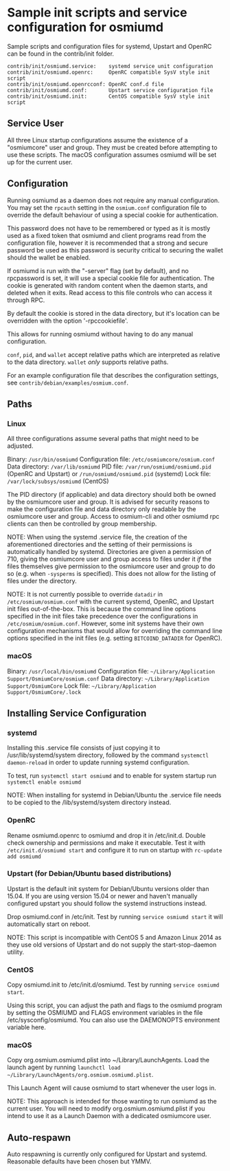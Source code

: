 Sample init scripts and service configuration for osmiumd
==========================================================

Sample scripts and configuration files for systemd, Upstart and OpenRC
can be found in the contrib/init folder.

    contrib/init/osmiumd.service:    systemd service unit configuration
    contrib/init/osmiumd.openrc:     OpenRC compatible SysV style init script
    contrib/init/osmiumd.openrcconf: OpenRC conf.d file
    contrib/init/osmiumd.conf:       Upstart service configuration file
    contrib/init/osmiumd.init:       CentOS compatible SysV style init script

Service User
---------------------------------

All three Linux startup configurations assume the existence of a "osmiumcore" user
and group.  They must be created before attempting to use these scripts.
The macOS configuration assumes osmiumd will be set up for the current user.

Configuration
---------------------------------

Running osmiumd as a daemon does not require any manual configuration. You may
set the `rpcauth` setting in the `osmium.conf` configuration file to override
the default behaviour of using a special cookie for authentication.

This password does not have to be remembered or typed as it is mostly used
as a fixed token that osmiumd and client programs read from the configuration
file, however it is recommended that a strong and secure password be used
as this password is security critical to securing the wallet should the
wallet be enabled.

If osmiumd is run with the "-server" flag (set by default), and no rpcpassword is set,
it will use a special cookie file for authentication. The cookie is generated with random
content when the daemon starts, and deleted when it exits. Read access to this file
controls who can access it through RPC.

By default the cookie is stored in the data directory, but it's location can be overridden
with the option '-rpccookiefile'.

This allows for running osmiumd without having to do any manual configuration.

`conf`, `pid`, and `wallet` accept relative paths which are interpreted as
relative to the data directory. `wallet` *only* supports relative paths.

For an example configuration file that describes the configuration settings,
see `contrib/debian/examples/osmium.conf`.

Paths
---------------------------------

### Linux

All three configurations assume several paths that might need to be adjusted.

Binary:              `/usr/bin/osmiumd`
Configuration file:  `/etc/osmiumcore/osmium.conf`
Data directory:      `/var/lib/osmiumd`
PID file:            `/var/run/osmiumd/osmiumd.pid` (OpenRC and Upstart) or `/run/osmiumd/osmiumd.pid` (systemd)
Lock file:           `/var/lock/subsys/osmiumd` (CentOS)

The PID directory (if applicable) and data directory should both be owned by the
osmiumcore user and group. It is advised for security reasons to make the
configuration file and data directory only readable by the osmiumcore user and
group. Access to osmium-cli and other osmiumd rpc clients can then be
controlled by group membership.

NOTE: When using the systemd .service file, the creation of the aforementioned
directories and the setting of their permissions is automatically handled by
systemd. Directories are given a permission of 710, giving the osmiumcore user and group
access to files under it _if_ the files themselves give permission to the
osmiumcore user and group to do so (e.g. when `-sysperms` is specified). This does not allow
for the listing of files under the directory.

NOTE: It is not currently possible to override `datadir` in
`/etc/osmium/osmium.conf` with the current systemd, OpenRC, and Upstart init
files out-of-the-box. This is because the command line options specified in the
init files take precedence over the configurations in
`/etc/osmium/osmium.conf`. However, some init systems have their own
configuration mechanisms that would allow for overriding the command line
options specified in the init files (e.g. setting `BITCOIND_DATADIR` for
OpenRC).

### macOS

Binary:              `/usr/local/bin/osmiumd`
Configuration file:  `~/Library/Application Support/OsmiumCore/osmium.conf`
Data directory:      `~/Library/Application Support/OsmiumCore`
Lock file:           `~/Library/Application Support/OsmiumCore/.lock`

Installing Service Configuration
-----------------------------------

### systemd

Installing this .service file consists of just copying it to
/usr/lib/systemd/system directory, followed by the command
`systemctl daemon-reload` in order to update running systemd configuration.

To test, run `systemctl start osmiumd` and to enable for system startup run
`systemctl enable osmiumd`

NOTE: When installing for systemd in Debian/Ubuntu the .service file needs to be copied to the /lib/systemd/system directory instead.

### OpenRC

Rename osmiumd.openrc to osmiumd and drop it in /etc/init.d.  Double
check ownership and permissions and make it executable.  Test it with
`/etc/init.d/osmiumd start` and configure it to run on startup with
`rc-update add osmiumd`

### Upstart (for Debian/Ubuntu based distributions)

Upstart is the default init system for Debian/Ubuntu versions older than 15.04. If you are using version 15.04 or newer and haven't manually configured upstart you should follow the systemd instructions instead.

Drop osmiumd.conf in /etc/init.  Test by running `service osmiumd start`
it will automatically start on reboot.

NOTE: This script is incompatible with CentOS 5 and Amazon Linux 2014 as they
use old versions of Upstart and do not supply the start-stop-daemon utility.

### CentOS

Copy osmiumd.init to /etc/init.d/osmiumd. Test by running `service osmiumd start`.

Using this script, you can adjust the path and flags to the osmiumd program by
setting the OSMIUMD and FLAGS environment variables in the file
/etc/sysconfig/osmiumd. You can also use the DAEMONOPTS environment variable here.

### macOS

Copy org.osmium.osmiumd.plist into ~/Library/LaunchAgents. Load the launch agent by
running `launchctl load ~/Library/LaunchAgents/org.osmium.osmiumd.plist`.

This Launch Agent will cause osmiumd to start whenever the user logs in.

NOTE: This approach is intended for those wanting to run osmiumd as the current user.
You will need to modify org.osmium.osmiumd.plist if you intend to use it as a
Launch Daemon with a dedicated osmiumcore user.

Auto-respawn
-----------------------------------

Auto respawning is currently only configured for Upstart and systemd.
Reasonable defaults have been chosen but YMMV.
